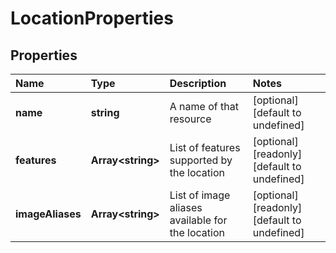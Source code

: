 # LocationProperties

## Properties

| Name | Type | Description | Notes |
| :--- | :--- | :--- | :--- |
| **name** | **string** | A name of that resource | \[optional\] \[default to undefined\] |
| **features** | **Array&lt;string&gt;** | List of features supported by the location | \[optional\] \[readonly\] \[default to undefined\] |
| **imageAliases** | **Array&lt;string&gt;** | List of image aliases available for the location | \[optional\] \[readonly\] \[default to undefined\] |

